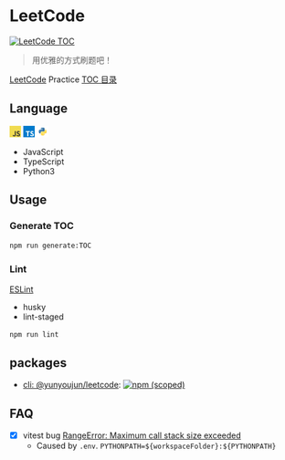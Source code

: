 # LeetCode

[![LeetCode TOC](https://github.com/YunYouJun/LeetCode/workflows/LeetCode%20TOC/badge.svg)](https://github.com/YunYouJun/LeetCode/actions?query=workflow%3A%22LeetCode+TOC%22)

> 用优雅的方式刷题吧！

[LeetCode](https://leetcode-cn.com) Practice [TOC 目录](https://yunyoujun.github.io/LeetCode/)

## Language

<code><img height="20" src="https://raw.githubusercontent.com/github/explore/80688e429a7d4ef2fca1e82350fe8e3517d3494d/topics/javascript/javascript.png"></code>
<code><img height="20" src="https://raw.githubusercontent.com/github/explore/80688e429a7d4ef2fca1e82350fe8e3517d3494d/topics/typescript/typescript.png"></code>
<code><img height="20" src="https://raw.githubusercontent.com/github/explore/80688e429a7d4ef2fca1e82350fe8e3517d3494d/topics/python/python.png"></code>

- JavaScript
- TypeScript
- Python3

## Usage

### Generate TOC

```sh
npm run generate:TOC
```

### Lint

[ESLint](https://eslint.org/)

- husky
- lint-staged

```sh
npm run lint
```

## packages

- [cli: @yunyoujun/leetcode](./packages/cli): [![npm (scoped)](https://img.shields.io/npm/v/@yunyoujun/leetcode)](https://www.npmjs.com/package/@yunyoujun/leetcode)

## FAQ

- [x] vitest bug [RangeError: Maximum call stack size exceeded](https://github.com/vitest-dev/vitest/issues/3060)
  - Caused by `.env`. `PYTHONPATH=${workspaceFolder}:${PYTHONPATH}`
